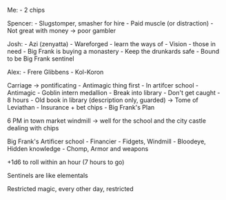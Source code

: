 Me:
    - 2 chips

Spencer:
    - Slugstomper, smasher for hire
    - Paid muscle (or distraction)
    - Not great with money -> poor gambler

Josh:
    - Azi (zenyatta)
    - Wareforged - learn the ways of 
    - Vision - those in need
    - Big Frank is buying a monastery
    - Keep the drunkards safe
    - Bound to be Big Frank sentinel

Alex:
    - Frere Glibbens
    - Kol-Koron

Carriage -> pontificating
    - Antimagic thing first
    - In artifcer school
    - Antimagic 
    - Goblin intern medallion
    - Break into library
    - Don't get caught
    - 8 hours
    - Old book in library (description only, guarded) -> Tome of Leviathan
    - Insurance + bet chips
    - Big Frank's Plan

6 PM in town
    market
    windmill -> well for the school and the city
    castle
    dealing with chips 

Big Frank's Artificer school
    - Financier
    - Fidgets, Windmill
    - Bloodeye, Hidden knowledge
    - Chomp, Armor and weapons

+1d6 to roll within an hour (7 hours to go)

Sentinels are like elementals

Restricted magic, every other day, restricted 